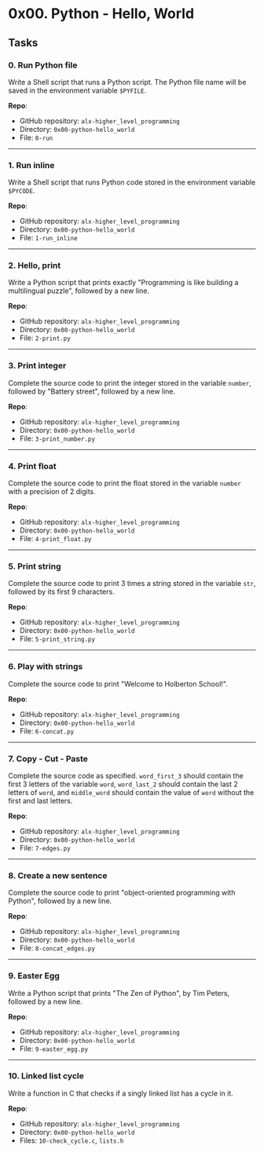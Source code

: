 # 0x00. Python - Hello, World

## Tasks

### 0. Run Python file
Write a Shell script that runs a Python script. The Python file name will be saved in the environment variable `$PYFILE`.

**Repo**:  
- GitHub repository: `alx-higher_level_programming`  
- Directory: `0x00-python-hello_world`  
- File: `0-run`

---

### 1. Run inline
Write a Shell script that runs Python code stored in the environment variable `$PYCODE`.

**Repo**:  
- GitHub repository: `alx-higher_level_programming`  
- Directory: `0x00-python-hello_world`  
- File: `1-run_inline`

---

### 2. Hello, print
Write a Python script that prints exactly "Programming is like building a multilingual puzzle", followed by a new line.

**Repo**:  
- GitHub repository: `alx-higher_level_programming`  
- Directory: `0x00-python-hello_world`  
- File: `2-print.py`

---

### 3. Print integer
Complete the source code to print the integer stored in the variable `number`, followed by "Battery street", followed by a new line.

**Repo**:  
- GitHub repository: `alx-higher_level_programming`  
- Directory: `0x00-python-hello_world`  
- File: `3-print_number.py`

---

### 4. Print float
Complete the source code to print the float stored in the variable `number` with a precision of 2 digits.

**Repo**:  
- GitHub repository: `alx-higher_level_programming`  
- Directory: `0x00-python-hello_world`  
- File: `4-print_float.py`

---

### 5. Print string
Complete the source code to print 3 times a string stored in the variable `str`, followed by its first 9 characters.

**Repo**:  
- GitHub repository: `alx-higher_level_programming`  
- Directory: `0x00-python-hello_world`  
- File: `5-print_string.py`

---

### 6. Play with strings
Complete the source code to print "Welcome to Holberton School!".

**Repo**:  
- GitHub repository: `alx-higher_level_programming`  
- Directory: `0x00-python-hello_world`  
- File: `6-concat.py`

---

### 7. Copy - Cut - Paste
Complete the source code as specified. `word_first_3` should contain the first 3 letters of the variable `word`, `word_last_2` should contain the last 2 letters of `word`, and `middle_word` should contain the value of `word` without the first and last letters.

**Repo**:  
- GitHub repository: `alx-higher_level_programming`  
- Directory: `0x00-python-hello_world`  
- File: `7-edges.py`

---

### 8. Create a new sentence
Complete the source code to print "object-oriented programming with Python", followed by a new line.

**Repo**:  
- GitHub repository: `alx-higher_level_programming`  
- Directory: `0x00-python-hello_world`  
- File: `8-concat_edges.py`

---

### 9. Easter Egg
Write a Python script that prints "The Zen of Python", by Tim Peters, followed by a new line.

**Repo**:  
- GitHub repository: `alx-higher_level_programming`  
- Directory: `0x00-python-hello_world`  
- File: `9-easter_egg.py`

---

### 10. Linked list cycle
Write a function in C that checks if a singly linked list has a cycle in it.

**Repo**:  
- GitHub repository: `alx-higher_level_programming`  
- Directory: `0x00-python-hello_world`  
- Files: `10-check_cycle.c`, `lists.h`

